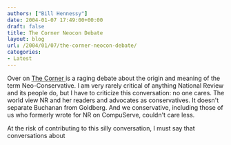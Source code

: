 ```yaml
---
authors: ["Bill Hennessy"]
date: 2004-01-07 17:49:00+00:00
draft: false
title: The Corner Neocon Debate
layout: blog
url: /2004/01/07/the-corner-neocon-debate/
categories:
- Latest
---
```


Over on [The Corner ](https://www.nationalreview.com/thecorner/corner.asp)is a raging debate about the origin and meaning of the term Neo-Conservative. I am very rarely critical of anything National Review and its people do, but I have to criticize this conversation: no one cares. The world view NR and her readers and advocates as conservatives. It doesn't separate Buchanan from Goldberg. And we conservative, including those of us who formerly wrote for NR on CompuServe, couldn't care less.

At the risk of contributing to this silly conversation, I must say that conversations about 
